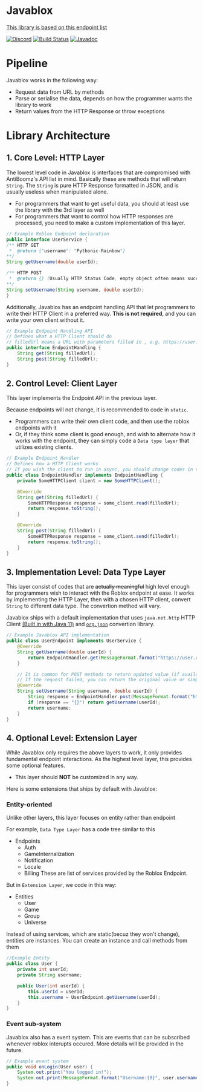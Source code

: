 # Javablox
[This library is based on this endpoint list](https://github.com/AntiBoomz/BTRoblox/blob/master/README.md#api-docs)

[![Discord](https://img.shields.io/discord/332692436478590986.svg?style=popout)](https://discord.gg/EDXNdAT)
[![Build Status](https://travis-ci.org/RbxAPI/Javablox.svg?branch=master)](https://travis-ci.org/RbxAPI/Javablox)
[![Javadoc](https://img.shields.io/badge/javadoc-v1-orange.svg)](https://rbxapi.github.io/Javablox/v1/overview-summary.html)

# Pipeline
Javablox works in the following way:
* Request data from URL by methods
* Parse or serialise the data, depends on how the programmer wants the library to work
* Return values from the HTTP Response or throw exceptions

# Library Architecture
## 1. Core Level: HTTP Layer
The lowest level code in Javablox is interfaces that are compromised with AntiBoomz's API list in mind. Basically these are methods that will return `String`. The `String` is pure HTTP Response formatted in JSON, and is usually useless when manipulated alone. 
* For programmers that want to get useful data, you should at least use the library with the 3rd layer as well
* For programmers that want to control how HTTP responses are processed, you need to make a custom implementation of this layer.

```java
// Example Roblox Endpoint declaration
public interface UserService {
/** HTTP GET
 *  @return {"username": "Pythonic-Rainbow"}
**/
String getUsername(double userId);

/** HTTP POST
 *  @return {} (Usually HTTP Status Code, empty object often means successful POST)
**/
String setUsername(String username, double userId);
}
```
Additionally, Javablox has an endpoint handling API that let programmers to write their HTTP Client in a preferred way. **This is not required**, and you can write your own client without it.
```java
// Example Endpoint Handling API
// Defines what a HTTP Client should do
// filledUrl means a URL with parameters filled in , e.g. https://user.roblox.com/getuser?userid=10
public interface EndpointHandling {
    String get(String filledUrl); 
    String post(String filledUrl);
}
```

## 2. Control Level: Client Layer
This layer implements the Endpoint API in the previous layer.

Because endpoints will not change, it is recommended to code in `static`.
* Programmers can write their own client code, and then use the roblox endpoints with it
* Or, if they think some client is good enough, and wish to alternate how it works with the endpoint, they can simply code a `Data type layer` that utilizes existing clients.


```java
// Example Endpoint Handler
// Defines how a HTTP Client works
// If you wish the client to run in async, you should change codes in this layer.
public class EndpointHandler implements EndpointHandling {
    private SomeHTTPClient client = new SomeHTTPClient();

    @Override
    String get(String filledUrl) {
        SomeHTTPResponse response = some_client.read(filledUrl);
        return response.toString();
    }

    @Override
    String post(String filledUrl) {
        SomeHTTPResponse response = some_client.send(filledUrl);
        return response.toString();
    }
}
```

## 3. Implementation Level: Data Type Layer
This layer consist of codes that are ~~actually meaningful~~ high level enough for programmers wish to interact with the Roblox endpoint at ease. It works by implementing the HTTP Layer, then with a chosen HTTP client, convert `String` to different data type. The convertion method will vary.

Javablox ships with a default implementation that uses `java.net.http` HTTP Client [(Built in with Java 11)](https://openjdk.java.net/groups/net/httpclient/intro.html) and [`org.json`](https://stleary.github.io/JSON-java/) convertion library.

```java
// Example Javablox API implementation
public class UserEndpoint implements UserService {
    @Override
    String getUsername(double userId) {
        return EndpointHandler.get(MessageFormat.format("https://user.roblox.com/getuser?userid={0}", userid)); // return "Pythonic-Rainbow"
    }

    // It is common for POST methods to return updated value (if available) when the request is success.
    // If the request failed, you can return the original value or simply an empty string.
    @Override
    String setUsername(String username, double userId) {
        String response = EndpointHandler.post(MessageFormat.format("https:/user.roblox.com/setusername?userid={0}&username={1}", userId, username));
        if (response == "{}") return getUsername(userId);
        return username;
    }
}
```

## 4. Optional Level: Extension Layer
While Javablox only requires the above layers to work, it only provides fundamental endpoint interactions. As the highest level layer, this provides some optional features.
* This layer should **NOT** be customized in any way.

Here is some extensions that ships by default with Javablox:

### Entity-oriented
Unlike other layers, this layer focuses on entity rather than  endpoint

For example, `Data Type Layer` has a code tree similar to this
* Endpoints
  * Auth
  * GameInternalization
  * Notification
  * Locale
  * Billing
These are list of services provided by the Roblox Endpoint.

But in `Extension Layer`, we code in this way:
* Entities
  * User
  * Game
  * Group
  * Universe

Instead of using services, which are static(becuz they won't change), entities are instances. You can create an instance and call methods from them
```java
//Example Entity
public class User {
    private int userId;
    private String username;

    public User(int userId) {
        this.userId = userId;
        this.username = UserEndpoint.getUsername(userId);
    }
}
```

### Event sub-system
Javablox also has a event system. This are events that can be subscribed whenever roblox interupts occured.
More details will be provided in the future.
```java
// Example event system
public void onLogin(User user) {
    System.out.print("You logged in!");
    System.out.print(MessageFormat.format("Username:{0}", user.username));
}
```